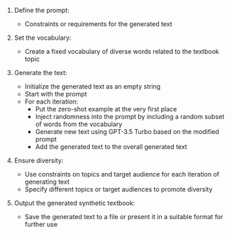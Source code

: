 1. Define the prompt:
   - Constraints or requirements for the generated text

2. Set the vocabulary:
   - Create a fixed vocabulary of diverse words related to the textbook topic

3. Generate the text:
   - Initialize the generated text as an empty string
   - Start with the prompt
   - For each iteration:
     - Put the zero-shot example at the very first place
     - Inject randomness into the prompt by including a random subset of words from the vocabulary
     - Generate new text using GPT-3.5 Turbo based on the modified prompt
     - Add the generated text to the overall generated text

5. Ensure diversity:
   - Use constraints on topics and target audience for each iteration of generating text
   - Specify different topics or target audiences to promote diversity


6. Output the generated synthetic textbook:
   - Save the generated text to a file or present it in a suitable format for further use

